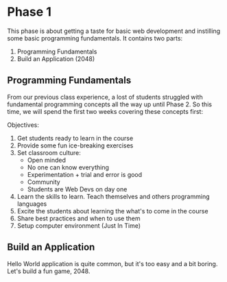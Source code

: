 # Phase 1

This phase is about getting a taste for basic web development and instilling some basic programming fundamentals. It contains two parts:

1. Programming Fundamentals
2. Build an Application (2048)

## Programming Fundamentals

From our previous class experience, a lost of students struggled with fundamental programming concepts all the way up until Phase 2. So this time, we will spend the first two weeks covering these concepts first:

Objectives:

1. Get students ready to learn in the course
2. Provide some fun ice-breaking exercises
3. Set classroom culture:
    - Open minded
    - No one can know everything
    - Experimentation + trial and error is good
    - Community
    - Students are Web Devs on day one
4. Learn the skills to learn. Teach themselves and others programming languages
5. Excite the students about learning the what's to come in the course
6. Share best practices and when to use them
7. Setup computer environment (Just In Time)

## Build an Application

Hello World application is quite common, but it's too easy and a bit boring. Let's build a fun game, 2048.
